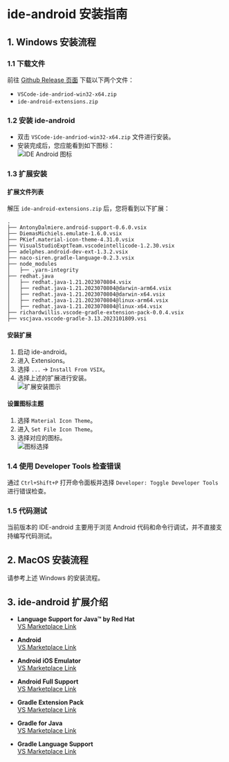 # ide-android 安装指南
## 1. Windows 安装流程

### 1.1 下载文件
前往 [Github Release 页面](https://github.com/ppntai/vscode-ide/releases/) 下载以下两个文件：
- `VSCode-ide-andriod-win32-x64.zip`
- `ide-android-extensions.zip`

### 1.2 安装 ide-android
- 双击 `VSCode-ide-andriod-win32-x64.zip` 文件进行安装。
- 安装完成后，您应能看到如下图标：  
![IDE Android 图标](/vscode-ide-docs/12_ide-android/01_install_files/1.jpg)

### 1.3 扩展安装

#### 扩展文件列表
解压 `ide-android-extensions.zip` 后，您将看到以下扩展：
```
.
├── AntonyDalmiere.android-support-0.6.0.vsix
├── DiemasMichiels.emulate-1.6.0.vsix
├── PKief.material-icon-theme-4.31.0.vsix
├── VisualStudioExptTeam.vscodeintellicode-1.2.30.vsix
├── adelphes.android-dev-ext-1.3.2.vsix
├── naco-siren.gradle-language-0.2.3.vsix
├── node_modules
│   ├── .yarn-integrity
├── redhat.java
│   ├── redhat.java-1.21.2023070804.vsix
│   ├── redhat.java-1.21.2023070804@darwin-arm64.vsix
│   ├── redhat.java-1.21.2023070804@darwin-x64.vsix
│   ├── redhat.java-1.21.2023070804@linux-arm64.vsix
│   ├── redhat.java-1.21.2023070804@linux-x64.vsix
├── richardwillis.vscode-gradle-extension-pack-0.0.4.vsix
├── vscjava.vscode-gradle-3.13.2023101809.vsi
```

#### 安装扩展
1. 启动 ide-android。
2. 进入 Extensions。
3. 选择 `...` → `Install From VSIX`。
4. 选择上述的扩展进行安装。  
![扩展安装图示](/vscode-ide-docs/01_ide-cpp/01/1.jpg)

#### 设置图标主题
1. 选择 `Material Icon Theme`。
2. 进入 `Set File Icon Theme`。
3. 选择对应的图标。  
![图标选择](/vscode-ide-docs/02_ide-java/01/3.jpg)

### 1.4 使用 Developer Tools 检查错误
通过 `Ctrl+Shift+P` 打开命令面板并选择 `Developer: Toggle Developer Tools` 进行错误检查。

### 1.5 代码测试
当前版本的 IDE-android 主要用于浏览 Android 代码和命令行调试，并不直接支持编写代码测试。

## 2. MacOS 安装流程
请参考上述 Windows 的安装流程。

## 3. ide-android 扩展介绍

- **Language Support for Java™ by Red Hat**  
  [VS Marketplace Link](https://marketplace.visualstudio.com/items?itemName=redhat.java)

- **Android**  
  [VS Marketplace Link](https://marketplace.visualstudio.com/items?itemName=adelphes.android-dev-ext)

- **Android iOS Emulator**  
  [VS Marketplace Link](https://marketplace.visualstudio.com/items?itemName=DiemasMichiels.emulate)

- **Android Full Support**  
  [VS Marketplace Link](https://marketplace.visualstudio.com/items?itemName=AntonyDalmiere.android-support)

- **Gradle Extension Pack**  
  [VS Marketplace Link](https://marketplace.visualstudio.com/items?itemName=richardwillis.vscode-gradle-extension-pack)

- **Gradle for Java**  
  [VS Marketplace Link](https://marketplace.visualstudio.com/items?itemName=vscjava.vscode-gradle)

- **Gradle Language Support**  
  [VS Marketplace Link](https://marketplace.visualstudio.com/items?itemName=naco-siren.gradle-language)